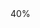 <div class="markdown-content subjective-problem" id="problem-content" style="position: relative; min-height: 420px;">
<div class="hidden-xs" id="problem-complete-graph-ct">
<div id="problem-complete-graph"></div>
<div id="problem-complete-percent">40%</div>
</div>
<div class="ng-hide ng-cloak" id="vertical-line" ng-cloak="" ng-hide="!showTimeLine || true"></div>
<div class="main" id="system-design-root" style="display: none;">
<div data-comment-url="https://www.interviewbit.com/courses/system-design/topics/storage-scalability/problems/sharding-a-database/" id="comment-url"></div>
<h2 class="text-center problem-desc" ng-bind-html="renderHtml(problem['statement'])" style="font-size: 16px"> </h2>
<div ng-if="show_features">
<hr/>
<h4> <br/> Features: </h4>
<blockquote class="newEl"> <p> This is the first part of any system design interview, coming up with the features which the system should support. As an interviewee, you should try to list down all the features you can think of which our system should support. Try to spend around 2 minutes for this section in the interview. You can use the notes section alongside to remember what you wrote. </p> </blockquote>
</div>
<ul style="list-style-type:circle">
<li class="question-background-main list-group {{feature.isNew}}" ng-repeat="feature in features_shown">
<span class="question-text" ng-bind-html="renderHtml(feature.text.split('&lt;br /&gt;')[0])"></span>
<br>
<span class="answer-text" ng-bind-html="renderHtml(feature.text.split('&lt;br /&gt;')[1])"></span>
</br></li>
</ul>
<div ng-if="sections_visible[1]">
<hr/>
<br/><br/>
<h4> Estimation: </h4>
<blockquote> <p class="newEl"> This is usually the second part of a design interview, coming up with the estimated numbers of how scalable our system should be. Important parameters to remember for this section is the number of queries per second and the data which the system will be required to handle. <br/> Try to spend around 5 minutes for this section in the interview. </p> </blockquote>
</div>
<div class="question-start" ng-repeat="question in sections_shown[1]['questions']">
<p>
<div class="newEl question-text question-background-main" ng-bind-html="renderHtml(question['text'])"></div>
<div ng-if="question['explanation']">
<div class="newEl question-background" ng-repeat="q in question['explanation']['questions']" style="margin-left: 30px">
<div class="container-fluid" style="padding-left: 0; padding-right: 0;">
<div class="col-md-11 question-text" ng-bind-html="renderHtml(q['text'])" style="padding: 0px"></div>
<div class="col-md-1">
<div class="pull-right">
<a href="" ng-click="getComments(q, $event)">
<span class="fa-stack fa-2x comment-icon" style="font-size: 16px;">
<i class="fa fa-comment fa-stack-2x" style="font-size: 2em;"></i>
<i class="fa fa-stack-1x"><span>{{q['count']}}</span></i>
</span></a>
</div>
</div>
</div>
<div class="" ng-bind-html="renderHtml(q['explanation']['text'])" ng-if="q['explanation']"></div>
<div ng-bind-html="renderHtml(q['answer'])" ng-if="q['answer']"></div>
<br/>
</div>
<div class="newEl" ng-bind-html="renderHtml(question['explanation']['text'])" ng-if="question['explanation']['text']"></div>
</div>
<div class="container-fluid question-background-main answer-text" ng-if="question['answer']">
<div class="newEl col-md-11" ng-bind-html="renderHtml(question['answer'])"></div>
<div class="pull-right">
<div class="col-md-1">
<a href="" ng-click="getComments(question, $event)">
<span class="fa-stack fa-2x comment-icon" style="font-size: 16px; ">
<i class="fa fa-comment fa-stack-2x" style="font-size: 2em;"></i>
<i class="fa fa-stack-1x"><span>{{question['count']}}</span></i>
</span></a>
</div>
</div>
</div>
</p>
</div>
<div ng-if="sections_visible[2]">
<hr/>
<br/><br/>
<h4> Design Goals: </h4>
<blockquote class="newEl">
<ul>
<li><b>Latency</b> - Is this problem very latency sensitive (Or in other words, Are requests with high latency and a failing request, equally bad?). For example, search typeahead suggestions are useless if they take more than a second.</li>
<li><b>Consistency</b> - Does this problem require tight consistency? Or is it okay if things are eventually consistent?</li>
<li><b>Availability</b> - Does this problem require 100% availability?</li>
</ul>
<i>There could be more goals depending on the problem.
        It's possible that all parameters might be important, and some of them might conflict. In that case, you’d need to prioritize one over the other.</i>
</blockquote>
</div>
<div class="question-start" ng-repeat="question in sections_shown[2]['questions']">
<p>
<div class="newEl question-text question-background-main" ng-bind-html="renderHtml(question['text'])"></div>
<div ng-if="question['explanation']">
<div class="newEl question-background" ng-repeat="q in question['explanation']['questions']" style="margin-left: 30px">
<div class="container-fluid" style="padding-left: 0; padding-right: 0;">
<div class="col-md-11 question-text" ng-bind-html="renderHtml(q['text'])" style="padding: 0px"></div>
<div class="col-md-1">
<div class="pull-right">
<a href="" ng-click="getComments(q, $event)">
<span class="fa-stack fa-2x comment-icon" style="font-size: 16px;">
<i class="fa fa-comment fa-stack-2x" style="font-size: 2em;"></i>
<i class="fa fa-stack-1x"><span>{{q['count']}}</span></i>
</span>
</a>
</div>
</div>
</div>
<div class="" ng-bind-html="renderHtml(q['explanation']['text'])" ng-if="q['explanation']"></div>
<div class="" ng-bind-html="renderHtml(q['answer'])" ng-if="q['answer']"></div>
<br/>
</div>
<div class="newEl" ng-bind-html="renderHtml(question['explanation']['text'])" ng-if="question['explanation']['text']"></div>
</div>
<div class="container-fluid question-background-main answer-text" ng-if="question['answer']">
<div class="newEl col-md-11" ng-bind-html="renderHtml(question['answer'])"></div>
<div class="pull-right">
<div class="col-md-1">
<a href="" ng-click="getComments(question, $event)">
<span class="fa-stack fa-2x comment-icon" style="font-size: 16px;">
<i class="fa fa-comment fa-stack-2x" style="font-size: 2em;"></i>
<i class="fa fa-stack-1x"><span>{{question['count']}}</span></i>
</span></a>
</div>
</div>
</div>
</p>
</div>
<div ng-if="sections_visible[3]">
<hr/>
<br/><br/>
<h4> Skeleton of the design: </h4>
<blockquote> <p class="newEl">
      The next step in most cases is to come up with the barebone design of your system, both in terms of API and the overall workflow of a read and write request.
      Workflow of read/write request here refers to specifying the important components and how they interact.
      Try to spend around 5 minutes for this section in the interview. <br/>
<b>Important</b> : Try to gather feedback from the interviewer here to indicate if you are headed in the right direction.
    </p>
</blockquote>
</div>
<div class="question-start" ng-repeat="question in sections_shown[3]['questions']">
<p>
<div class="newEl question-text question-background-main" ng-bind-html="renderHtml(question['text'])"></div>
<div ng-if="question['explanation']">
<div class="newEl question-background" ng-repeat="q in question['explanation']['questions']" style="margin-left: 30px">
<div class="container-fluid" style="padding-left: 0; padding-right: 0;">
<div class="col-md-11 question-text" ng-bind-html="renderHtml(q['text'])" style="padding: 0px"></div>
<div class="col-md-1">
<div class="pull-right">
<a href="" ng-click="getComments(q, $event)">
<span class="fa-stack fa-2x comment-icon" style="font-size: 16px;">
<i class="fa fa-comment fa-stack-2x" style="font-size: 2em;"></i>
<i class="fa fa-stack-1x"><span>{{q['count']}}</span></i>
</span></a>
</div>
</div>
</div>
<div class="" ng-bind-html="renderHtml(q['explanation']['text'])" ng-if="q['explanation']"></div>
<div class="" ng-bind-html="renderHtml(q['answer'])" ng-if="q['answer']"></div>
<br/>
</div>
<div class="newEl" ng-bind-html="renderHtml(question['explanation']['text'])" ng-if="question['explanation']['text']"></div>
</div>
<div class="container-fluid question-background-main answer-text" ng-if="question['answer']">
<div class="newEl col-md-11" ng-bind-html="renderHtml(question['answer'])"></div>
<div class="pull-right">
<div class="col-md-1">
<a href="" ng-click="getComments(question, $event)">
<span class="fa-stack fa-2x comment-icon" style="font-size: 16px;">
<i class="fa fa-comment fa-stack-2x" style="font-size: 2em;"></i>
<i class="fa fa-stack-1x"><span>{{question['count']}}</span></i>
</span></a>
</div>
</div>
</div>
</p>
</div>
<div ng-if="sections_visible[4]">
<hr/>
<br/><br/>
<h4> Deep Dive: </h4>
<blockquote> <p class="newEl"> Lets dig deeper into every component one by one. Discussion for this section will take majority of the interview time(20-30 minutes).</p> </blockquote>
</div>
<div class="question-start" ng-repeat="question in sections_shown[4]['questions']">
<p>
<div class="newEl question-text question-background-main" ng-bind-html="renderHtml(question['text'])"></div>
<div ng-if="question['explanation']">
<div class="newEl question-background" ng-repeat="q in question['explanation']['questions']" style="margin-left: 30px">
<div class="container-fluid" style="padding-left: 0; padding-right: 0;">
<div class="col-md-11 question-text" ng-bind-html="renderHtml(q['text'])" style="padding: 0px"></div>
<div class="col-md-1">
<div class="pull-right">
<a href="" ng-click="getComments(q, $event)">
<span class="fa-stack fa-2x comment-icon" style="font-size: 16px;">
<i class="fa fa-comment fa-stack-2x" style="font-size: 2em;"></i>
<i class="fa fa-stack-1x"><span>{{q['count']}}</span></i>
</span></a>
</div>
</div>
</div>
<div class="" ng-bind-html="renderHtml(q['explanation']['text'])" ng-if="q['explanation']"></div>
<div class="" ng-bind-html="renderHtml(q['answer'])" ng-if="q['answer']"></div>
<br/>
</div>
<div class="newEl" ng-bind-html="renderHtml(question['explanation']['text'])" ng-if="question['explanation']['text']"></div>
</div>
<div class="container-fluid question-background-main answer-text" ng-if="question['answer']">
<div class="newEl col-md-11" ng-bind-html="renderHtml(question['answer'])"></div>
<div class="pull-right">
<div class="col-md-1">
<a href="" ng-click="getComments(question, $event)">
<span class="fa-stack fa-2x comment-icon" style="font-size: 16px;">
<i class="fa fa-comment fa-stack-2x" style="font-size: 2em;"></i>
<i class="fa fa-stack-1x"><span>{{question['count']}}</span></i>
</span></a>
</div>
</div>
</div>
</p>
</div>
<div class="newEl" ng-if="sections_visible[5]">
<hr/>
<br/><br/>
<h4> Bonus Exercise : </h4>
</div>
<div class="question-start" ng-repeat="question in sections_shown[5]['questions']">
<p>
<div class="newEl question-text question-background-main" ng-bind-html="renderHtml(question['text'])"></div>
<div ng-if="question['explanation']">
<div class="newEl question-background" ng-repeat="q in question['explanation']['questions']" style="margin-left: 30px">
<div class="container-fluid" style="padding-left: 0; padding-right: 0;">
<div class="col-md-11 question-text" ng-bind-html="renderHtml(q['text'])" style="padding: 0px"></div>
<div class="col-md-1">
<div class="pull-right">
<a href="" ng-click="getComments(q, $event)">
<span class="fa-stack fa-2x comment-icon" style="font-size: 16px;">
<i class="fa fa-comment fa-stack-2x" style="font-size: 2em;"></i>
<i class="fa fa-stack-1x"><span>{{q['count']}}</span></i>
</span></a>
</div>
</div>
</div>
<div class="" ng-bind-html="renderHtml(q['explanation']['text'])" ng-if="q['explanation']"></div>
<div class="" ng-bind-html="renderHtml(q['answer'])" ng-if="q['answer']"></div>
<br/>
</div>
<div class="newEl" ng-bind-html="renderHtml(question['explanation']['text'])" ng-if="question['explanation']['text']"></div>
</div>
<div class="container-fluid question-background-main answer-text" ng-if="question['answer']">
<div class="newEl col-md-11" ng-bind-html="renderHtml(question['answer'])"></div>
<div class="pull-right">
<div class="col-md-1">
<a href="" ng-click="getComments(question, $event)">
<span class="fa-stack fa-2x comment-icon" style="font-size: 16px;">
<i class="fa fa-comment fa-stack-2x" style="font-size: 2em;"></i>
<i class="fa fa-stack-1x"><span>{{question['count']}}</span></i>
</span></a>
</div>
</div>
</div>
</p>
</div>
<div align="center" style="margin-top: 12px;">
<span ng-if="encouragement_text">
<i>{{encouragement_text}}</i>
<br/>
</span>
<button class="btn bookmark-btn btn-sm btn-success" data-ng-click="submit('explain')" id="explain-btn" ng-if="show_explain_button" type="button">{{explain_button_text}}</button>
<button class="btn bookmark-btn btn-sm btn-info" data-ng-click="submit(next_button)" id="next-btn" ng-if="show_next_button" type="button">{{next_button_text}}</button>
<br/>
<br/>
</div>
<div align="center" class="newEl" data-target="#sign-up-modal" data-toggle="modal" id="problem_finished" style="display: none; cursor: pointer;">
<span class="fa" ng-if="!demo_loggedin_view" style="font-size: larger;">
          Sign up to view the complete problem.
        </span>
<span class="fa" ng-if="demo_loggedin_view" style="font-size: larger;">
<i class="fa fa-trophy" style="font-size: larger;"></i> You have now mastered this problem!
        <br>
        Sign up to practice more.
        </br></span>
</div>
</div>
</div>